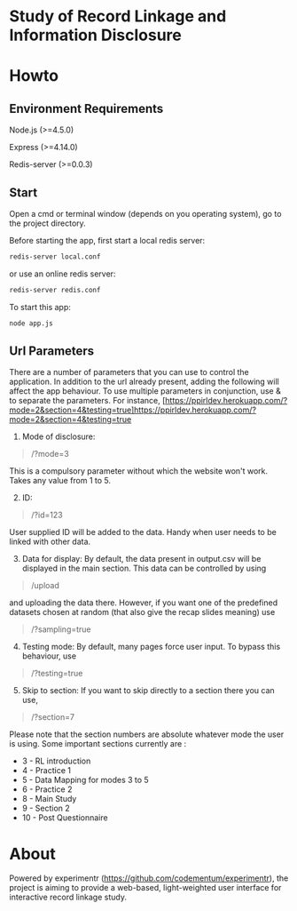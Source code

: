 Study of Record Linkage and Information Disclosure
================
# Howto
## Environment Requirements

  Node.js (>=4.5.0)

  Express (>=4.14.0)

  Redis-server (>=0.0.3)

## Start
Open a cmd or terminal window (depends on you operating system), go to the project directory.

Before starting the app, first start a local redis server:
```sh
redis-server local.conf
```
or use an online redis server:
```sh
redis-server redis.conf
```
To start this app:
```sh
node app.js
```
## Url Parameters
There are a number of parameters that you can use to control the application. In addition to the url already present, adding the following will affect the app behaviour. To use multiple parameters in conjunction, use & to separate the parameters. For instance,
[https://ppirldev.herokuapp.com/?mode=2&section=4&testing=true]https://ppirldev.herokuapp.com/?mode=2&section=4&testing=true

1. Mode of disclosure:  

> /?mode=3

This is a compulsory parameter without which the website won't work. Takes any value from 1 to 5. 

2. ID:

> /?id=123

User supplied ID will be added to the data. Handy when user needs to be linked with other data. 

3. Data for display:
By default, the data present in output.csv will be displayed in the main section. This data can be controlled by using 
> /upload

and uploading the data there. 
However, if you want one of the predefined datasets chosen at random (that also give the recap slides meaning) use
> /?sampling=true

4. Testing mode:
By default, many pages force user input. To bypass this behaviour, use
> /?testing=true

5. Skip to section:
If you want to skip directly to a section there you can use,
> /?section=7

Please note that the section numbers are absolute whatever mode the user is using. Some important sections currently are :

* 3 - RL introduction
* 4 - Practice 1
* 5 - Data Mapping for modes 3 to 5
* 6 - Practice 2
* 8 - Main Study
* 9 - Section 2
* 10 - Post Questionnaire 

# About
Powered by experimentr (https://github.com/codementum/experimentr), the project is aiming to provide a web-based, light-weighted user interface for interactive record linkage study.
